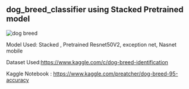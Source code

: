 ## dog_breed_classifier using Stacked Pretrained model 
![dog breed ](https://user-images.githubusercontent.com/61107453/132953478-ad8eaa96-86de-4057-822e-dd8bedb7f781.gif)

Model Used: Stacked , Pretrained Resnet50V2, exception net, Nasnet mobile 

Dataset Used:https://www.kaggle.com/c/dog-breed-identification

Kaggle Notebook : https://www.kaggle.com/preatcher/dog-breed-95-accuracy
